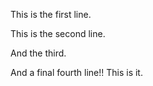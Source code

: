 This is the first line.

This is the second line.

And the third.

And a final fourth line!! This is it.
